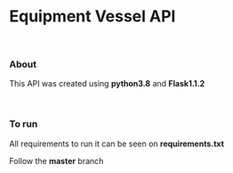 <h1>Equipment Vessel API</h1>


</br><h3>About</h3>
<p>This API was created using <b>python3.8</b> and <b>Flask1.1.2</b>

</br><h3>To run</h3>
All requirements to run it can be seen on <b>requirements.txt</b></p>
<p>Follow the <b>master</b> branch </p>
